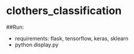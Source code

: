 # clothers_classification

##Run:
- requirements: flask, tensorflow, keras, sklearn
- python display.py
